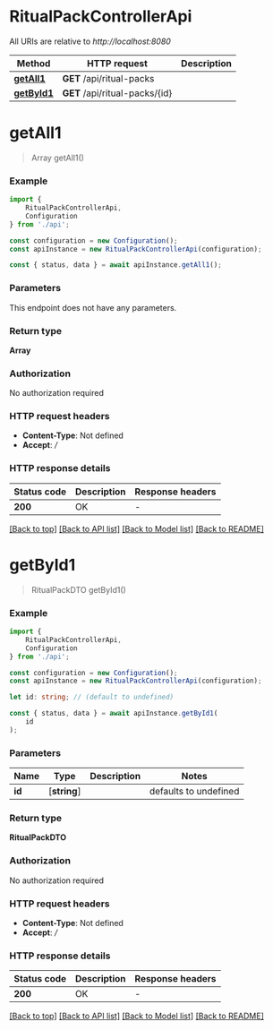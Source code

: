 # RitualPackControllerApi

All URIs are relative to *http://localhost:8080*

|Method | HTTP request | Description|
|------------- | ------------- | -------------|
|[**getAll1**](#getall1) | **GET** /api/ritual-packs | |
|[**getById1**](#getbyid1) | **GET** /api/ritual-packs/{id} | |

# **getAll1**
> Array<RitualPackDTO> getAll1()


### Example

```typescript
import {
    RitualPackControllerApi,
    Configuration
} from './api';

const configuration = new Configuration();
const apiInstance = new RitualPackControllerApi(configuration);

const { status, data } = await apiInstance.getAll1();
```

### Parameters
This endpoint does not have any parameters.


### Return type

**Array<RitualPackDTO>**

### Authorization

No authorization required

### HTTP request headers

 - **Content-Type**: Not defined
 - **Accept**: */*


### HTTP response details
| Status code | Description | Response headers |
|-------------|-------------|------------------|
|**200** | OK |  -  |

[[Back to top]](#) [[Back to API list]](../README.md#documentation-for-api-endpoints) [[Back to Model list]](../README.md#documentation-for-models) [[Back to README]](../README.md)

# **getById1**
> RitualPackDTO getById1()


### Example

```typescript
import {
    RitualPackControllerApi,
    Configuration
} from './api';

const configuration = new Configuration();
const apiInstance = new RitualPackControllerApi(configuration);

let id: string; // (default to undefined)

const { status, data } = await apiInstance.getById1(
    id
);
```

### Parameters

|Name | Type | Description  | Notes|
|------------- | ------------- | ------------- | -------------|
| **id** | [**string**] |  | defaults to undefined|


### Return type

**RitualPackDTO**

### Authorization

No authorization required

### HTTP request headers

 - **Content-Type**: Not defined
 - **Accept**: */*


### HTTP response details
| Status code | Description | Response headers |
|-------------|-------------|------------------|
|**200** | OK |  -  |

[[Back to top]](#) [[Back to API list]](../README.md#documentation-for-api-endpoints) [[Back to Model list]](../README.md#documentation-for-models) [[Back to README]](../README.md)

